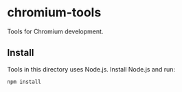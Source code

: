 # chromium-tools

Tools for Chromium development.

## Install

Tools in this directory uses Node.js. Install Node.js and run:
```
npm install
```
